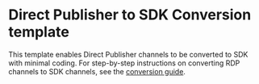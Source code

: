 # Direct Publisher to SDK Conversion template
 
This template enables Direct Publisher channels to be converted to SDK with minimal coding. For step-by-step instructions on converting RDP channels to SDK channels, see the [conversion guide](https://developer.roku.com/docs/direct-publisher/rdp-sdk-coversion-guide.md).
